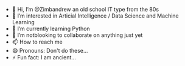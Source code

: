 - 👋 Hi, I’m @Zimbandrew an old school IT type from the 80s
- 👀 I’m interested in Articial Intelligence / Data Science and Machine Learning
- 🌱 I’m currently learning Python
- 💞️ I’m notblooking to collaborate on anything just yet
- 📫 How to reach me 
- 😄 Pronouns: Don't do these...
- ⚡ Fun fact: I am ancient...

<!---
Zimbandrew/Zimbandrew is a ✨ special ✨ repository because its `README.md` (this file) appears on your GitHub profile.
You can click the Preview link to take a look at your changes.
--->
